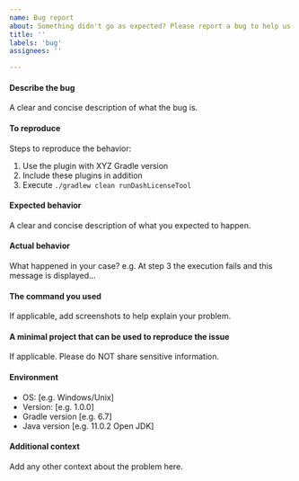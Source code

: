 ```yaml
---
name: Bug report
about: Something didn't go as expected? Please report a bug to help us improve!
title: ''
labels: 'bug'
assignees: ''

---
```


#### Describe the bug
A clear and concise description of what the bug is.

#### To reproduce
Steps to reproduce the behavior:
1. Use the plugin with XYZ Gradle version
2. Include these plugins in addition
3. Execute `./gradlew clean runDashLicenseTool`

#### Expected behavior
A clear and concise description of what you expected to happen.

#### Actual behavior
What happened in your case?
e.g. At step 3 the execution fails and this message is displayed... 

#### The command you used
If applicable, add screenshots to help explain your problem.

#### A minimal project that can be used to reproduce the issue
If applicable. Please do NOT share sensitive information.

#### Environment
 - OS: [e.g. Windows/Unix]
 - Version: [e.g. 1.0.0]
 - Gradle version [e.g. 6.7]
 - Java version [e.g. 11.0.2 Open JDK]

#### Additional context
Add any other context about the problem here.
